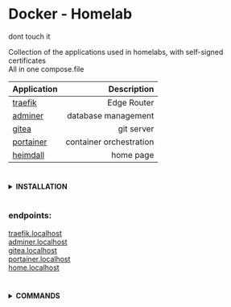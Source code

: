 # <strong> Docker - Homelab </strong>

dont touch it

Collection of the applications used in homelabs, with self-signed certificates\
All in one compose.file


| Application | Description |
| :--------  | ---------: |
| [traefik](https://traefik.io) | Edge Router |
| [adminer](https://www.adminer.org) | database management |
| [gitea](https://about.gitea.com) | git server |
| [portainer](https://www.portainer.io) | container orchestration |
| [heimdall](https://github.com/linuxserver/Heimdall) | home page |

#


<details>
<summary><strong>INSTALLATION</strong></summary>

</br>


1. <strong>Get mkcert</strong>

    <big><strong>linux</strong></big>
    
    install network security service libraries
    ```bash
    sudo apt install libnss3-tools -y
    ```

    get <a href="https://brew.sh/">brew</a>.
    when get it, install mkcert

    ```bash
    brew install mkcert
    ```

    #

    <big><strong>macos</strong></big>

    get <a href="https://brew.sh/">brew</a>.
    when get it, install mkcert / nss
    
    ```bash
    brew install mkcert
    brew install nss
    ```

    #

    <big><strong>windows</strong></big>

    get <a href="https://chocolatey.org/install">chocolatey</a>.
    when get it, install mkcert

    ```shell
    choco install mkcert
    ```

#

2. <strong>Get self-signed certificates</strong>
    
    creates a local certification authority and registers it in the system’s trusted storage

    ```bash
    mkcert -install
    ```


    add certificates for apps

    ```bash
    mkcert -cert-file certs/certificate.pem -key-file certs/privatekey.pem "traefik.localhost" "gitea.localhost" "adminer.localhost" "portainer.localhost" "home.localhost" "drone.localhost"

    mkcert -cert-file apps-files/postgres/server.crt -key-file apps-files/postgres/server.key "postgres"
    ```
    
#

3. <strong>Now ready to start</strong>

    ```bash
    docker-compose up -d --build
    ```
    then visit\
    https://home.localhost


</details>


#

<h3>endpoints:</h3>

[traefik.localhost](https://traefik.localhost)\
[adminer.localhost](https://adminer.localhost)\
[gitea.localhost](https://gitea.localhost)\
[portainer.localhost](https://portainer.localhost)\
[home.localhost](https://home.localhost)

#

<details>
<summary><strong>COMMANDS</strong></summary>


```bash
# delete certificates
rm -rf certs/certificate.pem certs/privatekey.pem apps-files/postgres/server.crt apps-files/postgres/server.key
```


```bash
# delete data
rm -rf data || sudo rm -rf data
```

</details>
